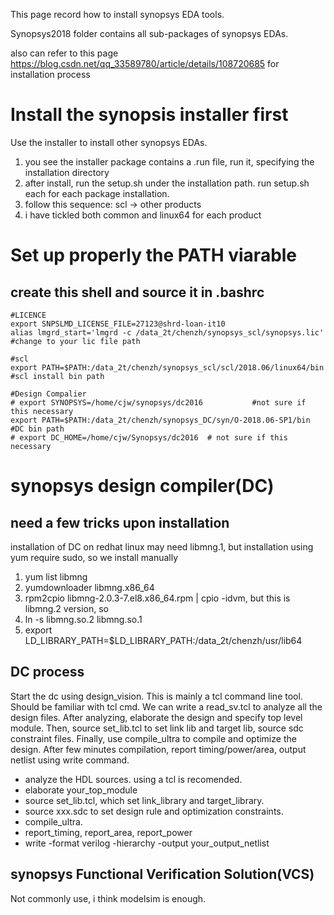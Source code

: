 This page record how to install synopsys EDA tools.

Synopsys2018 folder contains all sub-packages of synopsys EDAs.

also can refer to this page https://blog.csdn.net/qq_33589780/article/details/108720685 for installation process

# Install the synopsis installer first
Use the installer to install other synopsys EDAs.
1. you see the installer package contains a .run file, run it, specifying the installation directory
2. after install, run the setup.sh under the installation path. run setup.sh each for each package installation.
3. follow this sequence: scl -> other products
4. i have tickled both common and linux64 for each product

# Set up properly the PATH viarable

## create this shell and source it in .bashrc
```
#LICENCE
export SNPSLMD_LICENSE_FILE=27123@shrd-loan-it10
alias lmgrd_start='lmgrd -c /data_2t/chenzh/synopsys_scl/synopsys.lic'  #change to your lic file path

#scl
export PATH=$PATH:/data_2t/chenzh/synopsys_scl/scl/2018.06/linux64/bin    #scl install bin path

#Design Compalier
# export SYNOPSYS=/home/cjw/synopsys/dc2016           #not sure if this necessary
export PATH=$PATH:/data_2t/chenzh/synopsys_DC/syn/O-2018.06-SP1/bin     #DC bin path
# export DC_HOME=/home/cjw/Synopsys/dc2016  # not sure if this necessary
```



# synopsys design compiler(DC)

## need a few tricks upon installation
installation of DC on redhat linux may need libmng.1,
but installation using yum require sudo,
so we install manually
1. yum list libmng
2. yumdownloader libmng.x86_64
3. rpm2cpio libmng-2.0.3-7.el8.x86_64.rpm | cpio -idvm, but this is libmng.2 version, so
4. ln -s libmng.so.2 libmng.so.1
5. export LD_LIBRARY_PATH=$LD_LIBRARY_PATH:/data_2t/chenzh/usr/lib64

## DC process
Start the dc using design_vision.
This is mainly a tcl command line tool. Should be familiar with tcl cmd.
We can write a read_sv.tcl to analyze all the design files.
After analyzing, elaborate the design and specify top level module.
Then, source set_lib.tcl to set link lib and target lib,
source sdc constraint files.
Finally, use compile_ultra to compile and optimize the design.
After few minutes compilation, report timing/power/area, output netlist using write command.

- analyze the HDL sources. using a tcl is recomended.
- elaborate your_top_module
- source set_lib.tcl, which set link_library and target_library.
- source xxx.sdc to set design rule and optimization constraints.
- compile_ultra.
- report_timing, report_area, report_power
- write -format verilog -hierarchy -output your_output_netlist

## synopsys Functional Verification Solution(VCS)
Not commonly use, i think modelsim is enough.
